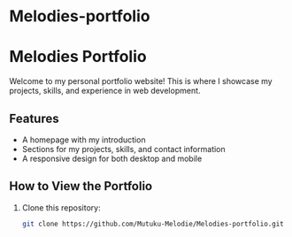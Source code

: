 # Melodies-portfolio
# Melodies Portfolio  

Welcome to my personal portfolio website! This is where I showcase my projects, skills, and experience in web development.  

## Features  
- A homepage with my introduction  
- Sections for my projects, skills, and contact information  
- A responsive design for both desktop and mobile  

## How to View the Portfolio  
1. Clone this repository:  
   ```bash
   git clone https://github.com/Mutuku-Melodie/Melodies-portfolio.git
